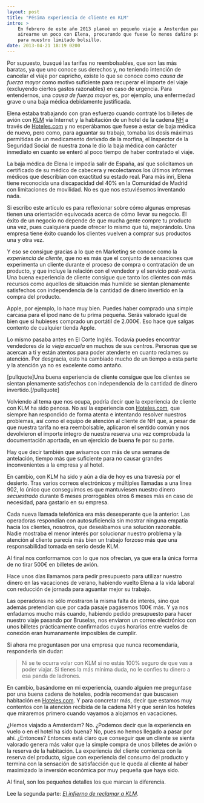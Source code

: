 ```yaml
---
layout: post
title: "Pésima experiencia de cliente en KLM"
intro: >
    En febrero de este año 2013 planeé un pequeño viaje a Amsterdam para
    airearme un poco con Elena, procurando que fuese lo menos dañino posible
    para nuestro limitado bolsillo.
date: 2013-04-21 18:19 0200
---
```

Por supuesto, busqué las tarifas no reembolsables, que son las más baratas, ya que uno conoce sus derechos y, no teniendo intención de cancelar el viaje por capricho, existe lo que se conoce como _causa de fuerza mayor_ como motivo suficiente para recuperar el importe del viaje (excluyendo ciertos gastos razonables) en caso de urgencia. Para entendernos, una _causa de fuerza mayor_ es, por ejemplo, una enfermedad grave o una baja médica debidamente justificada.

Elena estaba trabajando con gran esfuerzo cuando contraté los billetes de avión con [KLM](http://www.klm.com/travel/es_es/index.htm) vía Internet y la habitación de un hotel de la cadena [NH](http://www.nh-hoteles.es/) a través de [Hoteles.com](http://www.hoteles.com) y no esperábamos que fuese a estar de baja médica de nuevo, pero como, para aguantar su trabajo, tomaba las dosis máximas permitidas de un medicamento derivado de la morfina, el Inspector de la Seguridad Social de nuestra zona le dio la baja médica con carácter inmediato en cuanto se enteró al poco tiempo de haber contratado el viaje.

La baja médica de Elena le impedía salir de España, así que solicitamos un certificado de su médico de cabecera y recolectamos los últimos informes médicos que describían con exactitud su estado real. Para más inri, Elena tiene reconocida una discapacidad del 40% en la Comunidad de Madrid con limitaciones de movilidad. No es que nos estuviésemos inventando nada.

Si escribo este artículo es para reflexionar sobre cómo algunas empresas tienen una orientación equivocada acerca de cómo llevar su negocio. El éxito de un negocio no depende de que mucha gente compre tu producto una vez, pues cualquiera puede ofrecer lo mismo que tú, mejorándolo. Una empresa tiene éxito cuando los clientes vuelven a comprar sus productos una y otra vez.

Y eso se consigue gracias a lo que en Marketing se conoce como la _experiencia de cliente_, que no es más que el conjunto de sensaciones que experimenta un cliente durante el proceso de compra o contratación de un producto, y que incluye la relación con el vendedor y el servicio post-venta. Una buena experiencia de cliente consigue que tanto los clientes con más recursos como aquellos de situación más humilde se sientan plenamente satisfechos con independencia de la cantidad de dinero invertido en la compra del producto.

Apple, por ejemplo, lo hace muy bien. Puedes haber comprado una simple carcasa para el ipod nano de tu prima pequeña. Serás valorado igual de bien que si hubieses comprado un portátil de 2.000€. Eso hace que salgas contento de cualquier tienda Apple.

Lo mismo pasaba antes en El Corte Inglés. Todavía puedes encontrar vendedores _de la vieja escuela_ en muchos de sus centros. Personas que se acercan a ti y están atentos para poder atenderte en cuanto reclames su atención. Por desgracia, esto ha cambiado mucho de un tiempo a esta parte y la atención ya no es excelente como antaño.

[pullquote]Una buena experiencia de cliente consigue que los clientes se sientan plenamente satisfechos con independencia de la cantidad de dinero invertido.[/pullquote]

Volviendo al tema que nos ocupa, podría decir que la experiencia de cliente con KLM ha sido penosa. No así la experiencia con [Hoteles.com](http://www.hoteles.com), que siempre han respondido de forma atenta e intentando resolver nuestros problemas, así como el equipo de atención al cliente de NH que, a pesar de que nuestra tarifa no era reembolsable, aplicaron el sentido común y nos devolvieron el importe íntegro de nuestra reserva una vez comprobada la documentación aportada, en un ejercicio de buena fe por su parte.

Hay que decir también que avisamos con más de una semana de antelación, tiempo más que suficiente para no causar grandes inconvenientes a la empresa y al hotel.

En cambio, con KLM ha sido y aún a día de hoy es una travesía por el desierto. Tras varios correos electrónicos y múltiples llamadas a una línea 902, lo único que conseguimos es que mantuviesen nuestro dinero _secuestrado_ durante 6 meses prorrogables otros 6 meses más en caso de necesidad, para gastarlo en su empresa.

Cada nueva llamada telefónica era más desesperante que la anterior. Las operadoras respondían con autosuficiencia sin mostrar ninguna empatía hacia los clientes, nosotros, que deseábamos una solución razonable. Nadie mostraba el menor interés por solucionar nuestro problema y la atención al cliente parecía más bien un trabajo forzoso más que una responsabilidad tomada en serio desde KLM.

Al final nos conformamos con lo que nos ofrecían, ya que era la única forma de no tirar 500€ en billetes de avión.

Hace unos días llamamos para pedir presupuesto para utilizar nuestro dinero en las vacaciones de verano, habiendo vuelto Elena a la vida laboral con reducción de jornada para aguantar mejor su trabajo.

Las operadoras no sólo mostraron la misma falta de interés, sino que además pretendían que por cada pasaje pagásemos 100€ más. Y ya nos enfadamos mucho más cuando, habiendo pedido presupuesto para hacer nuestro viaje pasando por Bruselas, nos enviaron un correo electrónico con unos billetes prácticamente confirmados cuyos horarios entre vuelos de conexión eran humanamente imposibles de cumplir.

Si ahora me preguntasen por una empresa que nunca recomendaría, respondería sin dudar:

> Ni se te ocurra volar con KLM si no estás 100% seguro de que vas a poder viajar. Si tienes la más mínima duda, no le confíes tu dinero a esa panda de ladrones.

En cambio, basándome en mi experiencia, cuando alguien me preguntase por una buena cadena de hoteles, podría recomendar que buscasen habitación en [Hoteles.com](http://www.hoteles.com). Y para concretar más, decir que estamos muy contentos con la atención recibida de la cadena NH y que serán los hoteles que miraremos primero cuando vayamos a alojarnos en vacaciones.

¿Hemos viajado a Amsterdam? No. ¿Podemos decir que la experiencia en vuelo o en el hotel ha sido buena? No, pues no hemos llegado a pasar por ahí. ¿Entonces? Entonces está claro que conseguir que un cliente se sienta valorado genera más valor que la simple compra de unos billetes de avión o la reserva de la habitación. La experiencia del cliente comienza con la reserva del producto, sigue con experiencia del consumo del producto y termina con la sensación de satisfacción que le queda al cliente al haber maximizado la inversión económica por muy pequeña que haya sido.

Al final, son los pequeños detalles los que marcan la diferencia.

Lee la segunda parte: [_El infierno de reclamar a KLM_](//carlosescribano.com/2013/el-infierno-de-reclamar-a-klm/).
